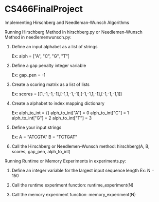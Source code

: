 # CS466FinalProject
Implementing Hirschberg and Needleman-Wunsch Algorithms

Running Hirschberg Method in hirschberg.py or Needlemen-Wunsch Method in needlemenwunsch.py:

1. Define an input alphabet as a list of strings
    
    Ex: alph = ["A", "C", "G", "T"]

2. Define a gap penalty integer variable 

    Ex: gap_pen = -1

3. Create a scoring matrix as a list of lists

    Ex: scores = [[1,-1,-1,-1],[-1,1,-1,-1],[-1,-1,1,-1],[-1,-1,-1,1]]

4. Create a alphabet to index mapping dictionary

    Ex: alph_to_int = {}
        alph_to_int["A"] = 0
        alph_to_int["C"] = 1
        alph_to_int["G"] = 2
        alph_to_int["T"] = 3

5. Define your input strings

    Ex: A = "ATCGTA"
        B = "TCTGAT"

5. Call the Hirschberg or Needlemen-Wunsch method:
    hirschberg(A, B, scores, gap_pen, alph_to_int)


Running Runtime or Memory Experiments in experiments.py:

1. Define an integer variable for the largest input sequence length
    Ex: N = 150

2. Call the runtime experiment function:
    runtime_experiment(N)

2. Call the memory experiment function:
    memory_experiment(N)